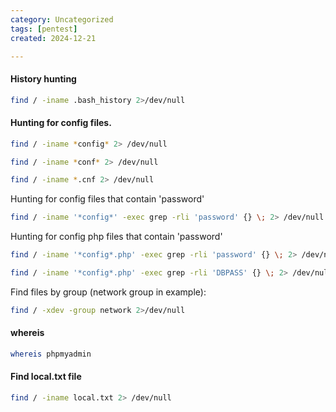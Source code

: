 ```yaml
---
category: Uncategorized
tags: [pentest]
created: 2024-12-21

---
```

#### History hunting
```bash - target
find / -iname .bash_history 2>/dev/null
```

#### Hunting for config files.
```bash - target
find / -iname *config* 2> /dev/null
```

```bash - target
find / -iname *conf* 2> /dev/null
```

```bash - target
find / -iname *.cnf 2> /dev/null
```

Hunting for config files that contain 'password'
```bash - target
find / -iname '*config*' -exec grep -rli 'password' {} \; 2> /dev/null
```

Hunting for config php files that contain 'password'
```bash - target
find / -iname '*config*.php' -exec grep -rli 'password' {} \; 2> /dev/null
```

```bash - target
find / -iname '*config*.php' -exec grep -rli 'DBPASS' {} \; 2> /dev/null
```

Find files by group (network group in example):
```bash - target
find / -xdev -group network 2>/dev/null
```

#### whereis

```bash - target
whereis phpmyadmin
```


#### Find local.txt file
```bash - target
find / -iname local.txt 2> /dev/null
```
